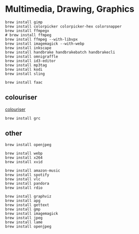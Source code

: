 # Multimedia, Drawing, Graphics

```shell
brew install gimp
brew install colorpicker colorpicker-hex colorsnapper
brew install ffmpegx
# brew install ffmpeg
brew install ffmpeg --with-libvpx
brew install imagemagick --with-webp
brew install inkscape
brew install handbrake handbrakebatch handbrakecli
brew install omnigraffle
brew install id3-editor
brew install mp3tag
brew install kodi
brew install sling
```

```shell
brew install faac
```

## colouriser

[colouriser](http://kassiopeia.juls.savba.sk/~garabik/software/grc/)

```shell
brew install grc
```

## other

```shell
brew install openjpeg
```

```shell
brew install webp
brew install x264
brew install xvid
```

```shell
brew install amazon-music
brew install spotify
brew install vlc
brew install pandora
brew install rdio
```

```shell
brew install graphviz
brew install apg
brew install gettext
brew install gmp
brew install imagemagick
brew install jpeg
brew install lame
brew install openjpeg
```
